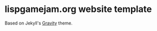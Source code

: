 # lispgamejam.org website template


Based on Jekyll's [Gravity](https://github.com/hemangsk/Gravity) theme.